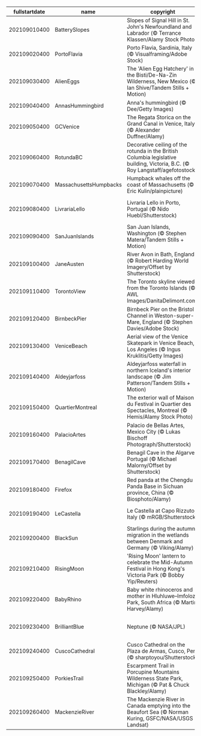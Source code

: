 |fullstartdate|name|copyright|title|image|
|--|--|--|--|--|
202109010400|BatterySlopes|Slopes of Signal Hill in St. John's Newfoundland and Labrador (© Terrance Klassen/Alamy Stock Photo)|A national historic site|![](/en-CA/2021/09/202109010400BatterySlopes.jpg)|
202109020400|PortoFlavia|Porto Flavia, Sardinia, Italy (© Visualframing/Adobe Stock)|A cliffside harbour in Sardinia|![](/en-CA/2021/09/202109020400PortoFlavia.jpg)|
202109030400|AlienEggs|The 'Alien Egg Hatchery' in the Bisti/De-Na-Zin Wilderness, New Mexico (© Ian Shive/Tandem Stills + Motion)|Welcome to the 'Alien Egg Hatchery'|![](/en-CA/2021/09/202109030400AlienEggs.jpg)|
202109040400|AnnasHummingbird|Anna's hummingbird (© Dee/Getty Images)|Humming along|![](/en-CA/2021/09/202109040400AnnasHummingbird.jpg)|
202109050400|GCVenice|The Regata Storica on the Grand Canal in Venice, Italy (© Alexander Duffner/Alamy)|Venice’s grand regatta|![](/en-CA/2021/09/202109050400GCVenice.jpg)|
202109060400|RotundaBC|Decorative ceiling of the rotunda in the British Columbia legislative building, Victoria, B.C. (© Roy Langstaff/agefotostock)|Highlighting the legislative building on Labour Day|![](/en-CA/2021/09/202109060400RotundaBC.jpg)|
202109070400|MassachusettsHumpbacks|Humpback whales off the coast of Massachusetts (© Eric Kulin/plainpicture)|Whale hello there!|![](/en-CA/2021/09/202109070400MassachusettsHumpbacks.jpg)|
202109080400|LivrariaLello|Livraria Lello in Porto, Portugal (© Nido Huebl/Shutterstock)|Enter the magical world of Livraria Lello|![](/en-CA/2021/09/202109080400LivrariaLello.jpg)|
202109090400|SanJuanIslands|San Juan Islands, Washington (© Stephen Matera/Tandem Stills + Motion)|Islands of the Salish Sea|![](/en-CA/2021/09/202109090400SanJuanIslands.jpg)|
202109100400|JaneAusten|River Avon in Bath, England (© Robert Harding World Imagery/Offset by Shutterstock)|Celebrating all things Austen|![](/en-CA/2021/09/202109100400JaneAusten.jpg)|
202109110400|TorontoView|The Toronto skyline viewed from the Toronto Islands (© AWL Images/DanitaDelimont.com)|Lights, camera, action!|![](/en-CA/2021/09/202109110400TorontoView.jpg)|
202109120400|BirnbeckPier|Birnbeck Pier on the Bristol Channel in Weston-super-Mare, England (© Stephen Davies/Adobe Stock)|End of the pier?|![](/en-CA/2021/09/202109120400BirnbeckPier.jpg)|
202109130400|VeniceBeach|Aerial view of the Venice Skatepark in Venice Beach, Los Angeles (© Ingus Kruklitis/Getty Images)|Sand, sun, and sk8ers|![](/en-CA/2021/09/202109130400VeniceBeach.jpg)|
202109140400|Aldeyjarfoss|Aldeyjarfoss waterfall in northern Iceland's interior landscape (© Jim Patterson/Tandem Stills + Motion)|Behold the mighty Aldeyjarfoss|![](/en-CA/2021/09/202109140400Aldeyjarfoss.jpg)|
202109150400|QuartierMontreal|The exterior wall of Maison du Festival in Quartier des Spectacles, Montreal (© Hemis/Alamy Stock Photo)|Festival International de Jazz de Montréal|![](/en-CA/2021/09/202109150400QuartierMontreal.jpg)|
202109160400|PalacioArtes|Palacio de Bellas Artes, Mexico City (© Lukas Bischoff Photograph/Shutterstock)|A cry for independence|![](/en-CA/2021/09/202109160400PalacioArtes.jpg)|
202109170400|BenagilCave|Benagil Cave in the Algarve, Portugal (© Michael Malorny/Offset by Shutterstock)|Eye of the cave|![](/en-CA/2021/09/202109170400BenagilCave.jpg)|
202109180400|Firefox|Red panda at the Chengdu Panda Base in Sichuan province, China (© Biosphoto/Alamy)|Hanging out on a limb|![](/en-CA/2021/09/202109180400Firefox.jpg)|
202109190400|LeCastella|Le Castella at Capo Rizzuto, Italy (© mRGB/Shutterstock)|Arrr! Can you talk like a pirate?|![](/en-CA/2021/09/202109190400LeCastella.jpg)|
202109200400|BlackSun|Starlings during the autumn migration in the wetlands between Denmark and Germany (© Viking/Alamy)|Birds of a feather flocking together|![](/en-CA/2021/09/202109200400BlackSun.jpg)|
202109210400|RisingMoon|'Rising Moon' lantern to celebrate the Mid-Autumn Festival in Hong Kong's Victoria Park (© Bobby Yip/Reuters)|An old celebration for a new season|![](/en-CA/2021/09/202109210400RisingMoon.jpg)|
202109220400|BabyRhino|Baby white rhinoceros and mother in Hluhluwe–Imfolozi Park, South Africa (© Martin Harvey/Alamy)|What's cuter than nuzzling rhinos?|![](/en-CA/2021/09/202109220400BabyRhino.jpg)|
202109230400|BrilliantBlue|Neptune (© NASA/JPL)|Last stop before leaving the solar system|![](/en-CA/2021/09/202109230400BrilliantBlue.jpg)|
202109240400|CuscoCathedral|Cusco Cathedral on the Plaza de Armas, Cusco, Peru (© sharptoyou/Shutterstock)|The crossroads of empires|![](/en-CA/2021/09/202109240400CuscoCathedral.jpg)|
202109250400|PorkiesTrail|Escarpment Trail in Porcupine Mountains Wilderness State Park, Michigan (© Pat & Chuck Blackley/Alamy)|Autumn comes to the Porcupines|![](/en-CA/2021/09/202109250400PorkiesTrail.jpg)|
202109260400|MackenzieRiver|The Mackenzie River in Canada emptying into the Beaufort Sea (© Norman Kuring, GSFC/NASA/USGS Landsat)|World Rivers Day|![](/en-CA/2021/09/202109260400MackenzieRiver.jpg)|
